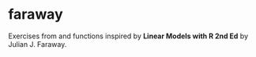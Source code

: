# faraway

Exercises from and functions inspired by **Linear Models with R 2nd Ed** by Julian J. Faraway.
